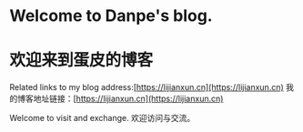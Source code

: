 # Welcome to Danpe's blog.
# 欢迎来到蛋皮的博客

Related links to my blog address:[https://lijianxun.cn](https://lijianxun.cn)
我的博客地址链接：[https://lijianxun.cn](https://lijianxun.cn)

Welcome to visit and exchange.
欢迎访问与交流。
